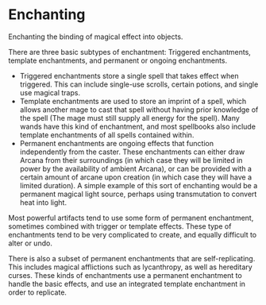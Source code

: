 # Enchanting

Enchanting the binding of magical effect into objects.

There are three basic subtypes of enchantment: Triggered enchantments, template enchantments, and permanent or ongoing enchantments.

* Triggered enchantments store a single spell that takes effect when triggered. This can include single-use scrolls, certain potions, and single use magical traps.
* Template enchantments are used to store an imprint of a spell, which allows another mage to cast that spell without having prior knowledge of the spell (The mage must still supply all energy for the spell). 
  Many wands have this kind of enchantment, and most spellbooks also include template enchantments of all spells contained within.
* Permanent enchantments are ongoing effects that function independently from the caster. These enchantments can either draw Arcana from their surroundings (in which case they will be limited in power by the availability 
  of ambient Arcana), or can be provided with a certain amount of arcane upon creation (in which case they will have a limited duration). A simple example of this sort of enchanting would be a permanent magical light source, 
  perhaps using transmutation to convert heat into light. 

Most powerful artifacts tend to use some form of permanent enchantment, sometimes combined with trigger or template effects. These type of enchantments tend to be very complicated to create, and equally difficult to alter or undo. 

There is also a subset of permanent enchantments that are self-replicating. This includes magical afflictions such as lycanthropy, as well as hereditary curses. These kinds of enchantments use a permanent enchantment to handle 
the basic effects, and use an integrated template enchantment in order to replicate.
